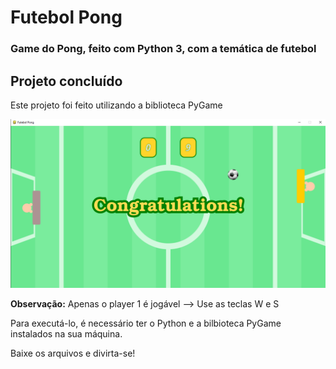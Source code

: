 <h1>Futebol Pong</h1>
<h3>Game do Pong, feito com Python 3, com a temática de futebol</h3>

<h2>Projeto concluído</h2>

<p>Este projeto foi feito utilizando a biblioteca PyGame</p>
<img src="assets/imagem_jogo.PNG" alt="imagem ilustrativa do jogo, mostrando um campo de futebol com os players, a bola e uma mensagem de congratulations, parabéns em inglês.">

<p><b>Observação:</b>  Apenas o player 1 é jogável --> Use as teclas W e S</p>
<p>Para executá-lo, é necessário ter o Python e a bilbioteca PyGame instalados na sua máquina.</p>
<p>Baixe os arquivos e divirta-se!</p>
